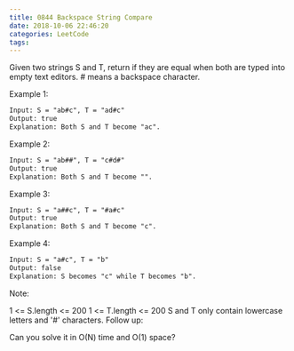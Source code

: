 ```yaml
---
title: 0844 Backspace String Compare
date: 2018-10-06 22:46:20
categories: LeetCode
tags:
---
```


Given two strings S and T, return if they are equal when both are typed into empty text editors. # means a backspace character.

Example 1:
```txt
Input: S = "ab#c", T = "ad#c"
Output: true
Explanation: Both S and T become "ac".
```
Example 2:
```txt
Input: S = "ab##", T = "c#d#"
Output: true
Explanation: Both S and T become "".
```
Example 3:
```txt
Input: S = "a##c", T = "#a#c"
Output: true
Explanation: Both S and T become "c".
```
Example 4:
```txt
Input: S = "a#c", T = "b"
Output: false
Explanation: S becomes "c" while T becomes "b".
```
Note:

1 <= S.length <= 200
1 <= T.length <= 200
S and T only contain lowercase letters and '#' characters.
Follow up:

Can you solve it in O(N) time and O(1) space?
